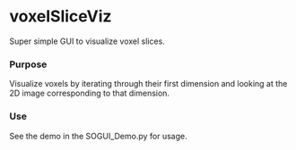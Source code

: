 # voxelSliceViz
Super simple GUI to visualize voxel slices.

### Purpose
Visualize voxels by iterating through their first dimension and looking at the 2D image corresponding to that dimension. 

### Use 
See the demo in the SOGUI_Demo.py for usage. 
